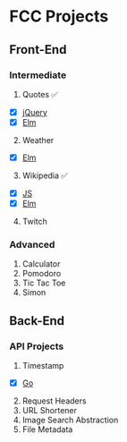 # FCC Projects

## Front-End
### Intermediate

1. Quotes :white_check_mark:
 - [x] [jQuery](http://quotes-js.frenata.net)
 - [x] [Elm](http://quotes-elm.frenata.net)
2. Weather
 - [x] [Elm](http://weather-elm.frenata.net)
3. Wikipedia :white_check_mark:
 - [x] [JS](http://wiki-js.frenata.net)
 - [x] [Elm](http://wiki-elm.frenata.net)
4. Twitch

### Advanced

1. Calculator
2. Pomodoro
3. Tic Tac Toe
4. Simon

## Back-End 
### API Projects

1. Timestamp
 - [x] [Go](https://timestamp-go.herokuapp.com/)
2. Request Headers
3. URL Shortener
4. Image Search Abstraction
5. File Metadata
